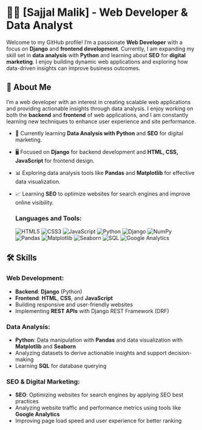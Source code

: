 # 👨‍💻 [Sajjal Malik] - Web Developer & Data Analyst

Welcome to my GitHub profile! I’m a passionate **Web Developer** with a focus on **Django** and **frontend development**. Currently, I am expanding my skill set in **data analysis** with **Python** and learning about **SEO** for **digital marketing**. I enjoy building dynamic web applications and exploring how data-driven insights can improve business outcomes.

## 🚀 About Me
I’m a web developer with an interest in creating scalable web applications and providing actionable insights through data analysis. I enjoy working on both the **backend** and **frontend** of web applications, and I am constantly learning new techniques to enhance user experience and site performance.

- 🌱 Currently learning **Data Analysis with Python** and **SEO** for digital marketing.
- 🖥️ Focused on **Django** for backend development and **HTML, CSS, JavaScript** for frontend design.
- 📊 Exploring data analysis tools like **Pandas** and **Matplotlib** for effective data visualization.
- 📈 Learning **SEO** to optimize websites for search engines and improve online visibility.

  ### Languages and Tools:
  ![HTML5](https://img.shields.io/static/v1?label=&message=HTML5&color=E34F26&logo=html5&logoColor=white)
  ![CSS3](https://img.shields.io/static/v1?label=&message=CSS3&color=1572B6&logo=css3&logoColor=white)
  ![JavaScript](https://img.shields.io/static/v1?label=&message=JavaScript&color=F7DF1E&logo=javascript&logoColor=black)
  ![Python](https://img.shields.io/static/v1?label=&message=Python&color=3776AB&logo=python&logoColor=white)
  ![Django](https://img.shields.io/static/v1?label=&message=Django&color=092E20&logo=django&logoColor=white)
  ![NumPy](https://img.shields.io/static/v1?label=&message=NumPy&color=013243&logo=numpy&logoColor=white)
  ![Pandas](https://img.shields.io/static/v1?label=&message=Pandas&color=150458&logo=pandas&logoColor=white)
  ![Matplotlib](https://img.shields.io/static/v1?label=&message=Matplotlib&color=003B57&logo=matplotlib&logoColor=white)
  ![Seaborn](https://img.shields.io/static/v1?label=&message=Seaborn&color=1F77B4&logo=seaborn&logoColor=white)
  ![SQL](https://img.shields.io/static/v1?label=&message=SQL&color=00618A&logo=mysql&logoColor=white)
  ![Google Analytics](https://img.shields.io/static/v1?label=&message=Google%20Analytics&color=F5C300&logo=google-analytics&logoColor=white)


## 🛠️ Skills

### Web Development:
- **Backend**: **Django** (Python)
- **Frontend**: **HTML**, **CSS**, and **JavaScript**
- Building responsive and user-friendly websites
- Implementing **REST APIs** with Django REST Framework (DRF)

### Data Analysis:
- **Python**: Data manipulation with **Pandas** and data visualization with **Matplotlib** and **Seaborn**
- Analyzing datasets to derive actionable insights and support decision-making
- Learning **SQL** for database querying

### SEO & Digital Marketing:
- **SEO**: Optimizing websites for search engines by applying SEO best practices
- Analyzing website traffic and performance metrics using tools like **Google Analytics**
- Improving page load speed and user experience for better ranking
